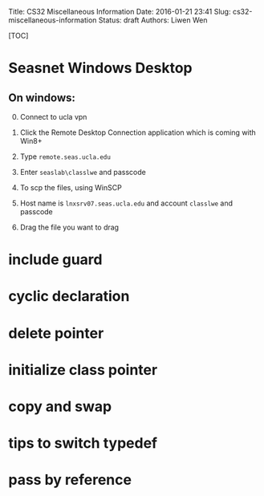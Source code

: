 Title: CS32 Miscellaneous Information
Date: 2016-01-21 23:41
Slug: cs32-miscellaneous-information
Status: draft
Authors: Liwen Wen

[TOC]
# Seasnet Windows Desktop
## On windows:
  
   0. Connect to ucla vpn

   1. Click the Remote Desktop Connection application which is coming with Win8+

   2. Type `remote.seas.ucla.edu`

   3. Enter `seaslab\classlwe` and passcode 

   4. To scp the files, using WinSCP

   5. Host name is `lnxsrv07.seas.ucla.edu` and account `classlwe` and passcode

   6. Drag the file you want to drag

# include guard
# cyclic declaration
# delete pointer
# initialize class pointer
# copy and swap
# tips to switch typedef
# pass by reference

